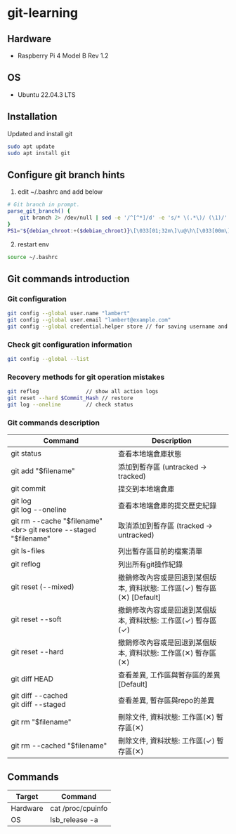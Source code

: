 # git-learning
## Hardware
- Raspberry Pi 4 Model B Rev 1.2


## OS
- Ubuntu 22.04.3 LTS


## Installation
Updated and install git
```sh
sudo apt update
sudo apt install git
```


## Configure git branch hints
1. edit ~/.bashrc and add below
```sh
# Git branch in prompt.
parse_git_branch() {
    git branch 2> /dev/null | sed -e '/^[^*]/d' -e 's/* \(.*\)/ (\1)/'
}
PS1="${debian_chroot:+($debian_chroot)}\[\033[01;32m\]\u@\h\[\033[00m\]:\[\033[01;34m\]\w\[\033[31m\]\$(parse_git_branch)\[\033[00m\] $ "
```
2. restart env
```sh
source ~/.bashrc
```


## Git commands introduction
### Git configuration
```sh
git config --global user.name "lambert"
git config --global user.email "lambert@example.com"
git config --global credential.helper store // for saving username and password to avoid input per every time
```

### Check git configuration information
```sh
git config --global --list
```

### Recovery methods for git operation mistakes
```sh
git reflog               // show all action logs
git reset --hard $Commit_Hash // restore
git log --oneline        // check status
```

### Git commands description
| Command | Description |
| ------ | ------ |
| git status | 查看本地端倉庫狀態 |
| git add "$filename" | 添加到暫存區 (untracked -> tracked) |
| git commit | 提交到本地端倉庫 |
| git log <br> git log --oneline | 查看本地端倉庫的提交歷史紀錄|
| git rm --cache "$filename" <br> git restore --staged "$filename" | 取消添加到暫存區 (tracked -> untracked) |
| git ls-files | 列出暫存區目前的檔案清單 |
| git reflog | 列出所有git操作紀錄 |
| git reset (--mixed) | 撤銷修改內容或是回退到某個版本, 資料狀態: 工作區(✓) 暫存區(✕)  [Default] |
| git reset --soft | 撤銷修改內容或是回退到某個版本, 資料狀態: 工作區(✓) 暫存區(✓) |
| git reset --hard | 撤銷修改內容或是回退到某個版本, 資料狀態: 工作區(✕) 暫存區(✕) |
| git diff HEAD | 查看差異, 工作區與暫存區的差異 [Default] |
| git diff --cached <br> git diff --staged | 查看差異, 暫存區與repo的差異 |
| git rm "$filename" | 刪除文件, 資料狀態: 工作區(✕) 暫存區(✕) |
| git rm --cached "$filename" | 刪除文件, 資料狀態: 工作區(✓) 暫存區(✕) |


## Commands
| Target | Command |
| ------ | ------ |
| Hardware | cat /proc/cpuinfo |
| OS | lsb_release -a |
